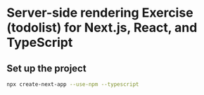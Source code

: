 # Server-side rendering Exercise (todolist) for Next.js, React, and TypeScript

## Set up the project
```bash
npx create-next-app --use-npm --typescript
```

